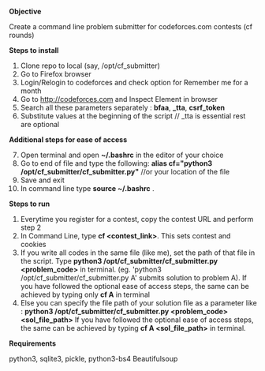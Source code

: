 **Objective**

Create a command line problem submitter for codeforces.com contests (cf rounds)


**Steps to install**

1. Clone repo to local (say, /opt/cf_submitter)
2. Go to Firefox browser
3. Login/Relogin to codeforces and check option for Remember me for a month
4. Go to http://codeforces.com and Inspect Element in browser
5. Search all these parameters separately : **bfaa**, **_tta**, **csrf_token**
6. Substitute values at the beginning of the script     // _tta is essential rest are optional

**Additional steps for ease of access**

7. Open terminal and open **~/.bashrc** in the editor of your choice
8. Go to end of file and type the following:
    **alias cf="python3 /opt/cf_submitter/cf_submitter.py"** //or your location of the file
9. Save and exit
8. In command line type **source ~/.bashrc** .

**Steps to run**

1. Everytime you register for a contest, copy the contest URL and perform step 2
2. In Command Line, type **cf <contest_link>**. This sets contest and cookies
3. If you write all codes in the same file (like me), set the path of that file in the script.
    Type **python3 /opt/cf_submitter/cf_submitter.py <problem_code>** in terminal.
    (eg. 'python3 /opt/cf_submitter/cf_submitter.py A' submits solution to problem A).
    If you have followed the optional ease of access steps, the same can be achieved by typing only 
    **cf A** in terminal
4. Else you can specify the file path of your solution file as a parameter like : 
    **python3 /opt/cf_submitter/cf_submitter.py <problem_code> <sol_file_path>**
    If you have followed the optional ease of access steps, the same can be achieved by typing
    **cf A <sol_file_path>** in terminal.
    
**Requirements**

python3, 
sqlite3, 
pickle, 
python3-bs4 Beautifulsoup
